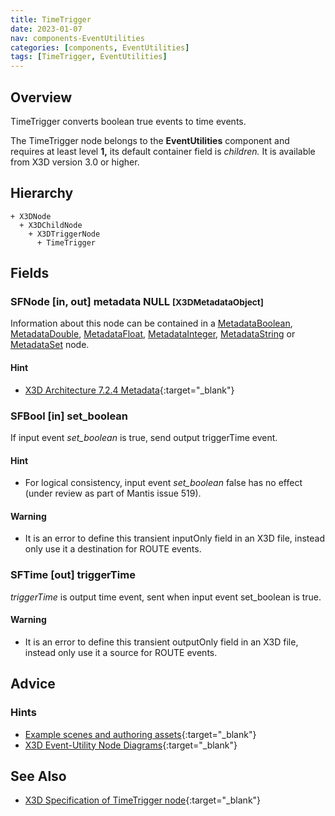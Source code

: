 ```yaml
---
title: TimeTrigger
date: 2023-01-07
nav: components-EventUtilities
categories: [components, EventUtilities]
tags: [TimeTrigger, EventUtilities]
---
```

<style>
.post h3 {
  word-spacing: 0.2em;
}
</style>

## Overview

TimeTrigger converts boolean true events to time events.

The TimeTrigger node belongs to the **EventUtilities** component and requires at least level **1,** its default container field is *children.* It is available from X3D version 3.0 or higher.

## Hierarchy

```
+ X3DNode
  + X3DChildNode
    + X3DTriggerNode
      + TimeTrigger
```

## Fields

### SFNode [in, out] **metadata** NULL <small>[X3DMetadataObject]</small>

Information about this node can be contained in a [MetadataBoolean](../core/metadataboolean/), [MetadataDouble](../core/metadatadouble/), [MetadataFloat](../core/metadatafloat/), [MetadataInteger](../core/metadatainteger/), [MetadataString](../core/metadatastring/) or [MetadataSet](../core/metadataset/) node.

#### Hint

- [X3D Architecture 7.2.4 Metadata](https://www.web3d.org/specifications/X3Dv4Draft/ISO-IEC19775-1v4-IS.proof//Part01/components/core.html#Metadata){:target="_blank"}

### SFBool [in] **set_boolean**

If input event *set_boolean* is true, send output triggerTime event.

#### Hint

- For logical consistency, input event *set_boolean* false has no effect (under review as part of Mantis issue 519).

#### Warning

- It is an error to define this transient inputOnly field in an X3D file, instead only use it a destination for ROUTE events.

### SFTime [out] **triggerTime**

*triggerTime* is output time event, sent when input event set_boolean is true.

#### Warning

- It is an error to define this transient outputOnly field in an X3D file, instead only use it a source for ROUTE events.

## Advice

### Hints

- [Example scenes and authoring assets](https://www.web3d.org/x3d/content/examples/X3dForWebAuthors/Chapter09-EventUtilitiesScripting){:target="_blank"}
- [X3D Event-Utility Node Diagrams](https://www.web3d.org/x3d/content/examples/X3dForWebAuthors/Chapter09-EventUtilitiesScripting/X3dEventUtilityNodeEventDiagrams.pdf){:target="_blank"}

## See Also

- [X3D Specification of TimeTrigger node](https://www.web3d.org/documents/specifications/19775-1/V4.0/Part01/components/eventUtilities.html#TimeTrigger){:target="_blank"}

